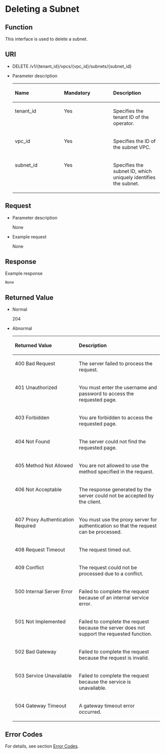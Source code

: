 # Deleting a Subnet<a name="EN-US_TOPIC_0020090594"></a>

## Function<a name="section36031167"></a>

This interface is used to delete a subnet.

## URI<a name="section55845053"></a>

-   DELETE /v1/\{tenant\_id\}/vpcs/\{vpc\_id\}/subnets/\{subnet\_id\}
-   Parameter description

    <a name="table23279683"></a><table><thead align="left"><tr id="row57883273"><th class="cellrowborder" valign="top" width="33.33333333333333%" id="mcps1.1.4.1.1"><p id="p58033516"><a name="p58033516"></a><a name="p58033516"></a>Name</p>
    </th>
    <th class="cellrowborder" valign="top" width="33.33333333333333%" id="mcps1.1.4.1.2"><p id="p3094327"><a name="p3094327"></a><a name="p3094327"></a>Mandatory</p>
    </th>
    <th class="cellrowborder" valign="top" width="33.33333333333333%" id="mcps1.1.4.1.3"><p id="p49313939"><a name="p49313939"></a><a name="p49313939"></a>Description</p>
    </th>
    </tr>
    </thead>
    <tbody><tr id="row35006119"><td class="cellrowborder" valign="top" width="33.33333333333333%" headers="mcps1.1.4.1.1 "><p id="p16923420"><a name="p16923420"></a><a name="p16923420"></a>tenant_id</p>
    </td>
    <td class="cellrowborder" valign="top" width="33.33333333333333%" headers="mcps1.1.4.1.2 "><p id="p28619802"><a name="p28619802"></a><a name="p28619802"></a>Yes</p>
    </td>
    <td class="cellrowborder" valign="top" width="33.33333333333333%" headers="mcps1.1.4.1.3 "><p id="p36502600"><a name="p36502600"></a><a name="p36502600"></a>Specifies the tenant ID of the operator.</p>
    </td>
    </tr>
    <tr id="row29689498122133"><td class="cellrowborder" valign="top" width="33.33333333333333%" headers="mcps1.1.4.1.1 "><p id="p37198247122136"><a name="p37198247122136"></a><a name="p37198247122136"></a>vpc_id</p>
    </td>
    <td class="cellrowborder" valign="top" width="33.33333333333333%" headers="mcps1.1.4.1.2 "><p id="p60268063122136"><a name="p60268063122136"></a><a name="p60268063122136"></a>Yes</p>
    </td>
    <td class="cellrowborder" valign="top" width="33.33333333333333%" headers="mcps1.1.4.1.3 "><p id="p49874919122136"><a name="p49874919122136"></a><a name="p49874919122136"></a>Specifies the ID of the subnet VPC.</p>
    </td>
    </tr>
    <tr id="row60087944"><td class="cellrowborder" valign="top" width="33.33333333333333%" headers="mcps1.1.4.1.1 "><p id="p35285314"><a name="p35285314"></a><a name="p35285314"></a>subnet_id</p>
    </td>
    <td class="cellrowborder" valign="top" width="33.33333333333333%" headers="mcps1.1.4.1.2 "><p id="p39538176"><a name="p39538176"></a><a name="p39538176"></a>Yes</p>
    </td>
    <td class="cellrowborder" valign="top" width="33.33333333333333%" headers="mcps1.1.4.1.3 "><p id="p48475691"><a name="p48475691"></a><a name="p48475691"></a>Specifies the subnet ID, which uniquely identifies the subnet.</p>
    </td>
    </tr>
    </tbody>
    </table>


## Request<a name="section32843429"></a>

-   Parameter description

    None

-   Example request

    None


## Response<a name="section27155410"></a>

Example response

```
None
```

## Returned Value<a name="section43072099"></a>

-   Normal

    204

-   Abnormal

    <a name="table5431697995418"></a><table><thead align="left"><tr id="row2941221595418"><th class="cellrowborder" valign="top" width="43.419999999999995%" id="mcps1.1.3.1.1"><p id="p3357920895418"><a name="p3357920895418"></a><a name="p3357920895418"></a>Returned Value</p>
    </th>
    <th class="cellrowborder" valign="top" width="56.58%" id="mcps1.1.3.1.2"><p id="p3556129395418"><a name="p3556129395418"></a><a name="p3556129395418"></a>Description</p>
    </th>
    </tr>
    </thead>
    <tbody><tr id="row6189246295418"><td class="cellrowborder" valign="top" width="43.419999999999995%" headers="mcps1.1.3.1.1 "><p id="p4723355795418"><a name="p4723355795418"></a><a name="p4723355795418"></a>400 Bad Request</p>
    </td>
    <td class="cellrowborder" valign="top" width="56.58%" headers="mcps1.1.3.1.2 "><p id="p71287195418"><a name="p71287195418"></a><a name="p71287195418"></a>The server failed to process the request.</p>
    </td>
    </tr>
    <tr id="row641584595418"><td class="cellrowborder" valign="top" width="43.419999999999995%" headers="mcps1.1.3.1.1 "><p id="p4992141395418"><a name="p4992141395418"></a><a name="p4992141395418"></a>401 Unauthorized</p>
    </td>
    <td class="cellrowborder" valign="top" width="56.58%" headers="mcps1.1.3.1.2 "><p id="p1710266295418"><a name="p1710266295418"></a><a name="p1710266295418"></a>You must enter the username and password to access the requested page.</p>
    </td>
    </tr>
    <tr id="row1970623495418"><td class="cellrowborder" valign="top" width="43.419999999999995%" headers="mcps1.1.3.1.1 "><p id="p5270113595418"><a name="p5270113595418"></a><a name="p5270113595418"></a>403 Forbidden</p>
    </td>
    <td class="cellrowborder" valign="top" width="56.58%" headers="mcps1.1.3.1.2 "><p id="p4093352895418"><a name="p4093352895418"></a><a name="p4093352895418"></a>You are forbidden to access the requested page.</p>
    </td>
    </tr>
    <tr id="row3285743695418"><td class="cellrowborder" valign="top" width="43.419999999999995%" headers="mcps1.1.3.1.1 "><p id="p4420663995418"><a name="p4420663995418"></a><a name="p4420663995418"></a>404 Not Found</p>
    </td>
    <td class="cellrowborder" valign="top" width="56.58%" headers="mcps1.1.3.1.2 "><p id="p2396797895418"><a name="p2396797895418"></a><a name="p2396797895418"></a>The server could not find the requested page.</p>
    </td>
    </tr>
    <tr id="row1438521495418"><td class="cellrowborder" valign="top" width="43.419999999999995%" headers="mcps1.1.3.1.1 "><p id="p2435172295418"><a name="p2435172295418"></a><a name="p2435172295418"></a>405 Method Not Allowed</p>
    </td>
    <td class="cellrowborder" valign="top" width="56.58%" headers="mcps1.1.3.1.2 "><p id="p2633243395418"><a name="p2633243395418"></a><a name="p2633243395418"></a>You are not allowed to use the method specified in the request.</p>
    </td>
    </tr>
    <tr id="row3566531195418"><td class="cellrowborder" valign="top" width="43.419999999999995%" headers="mcps1.1.3.1.1 "><p id="p320910195418"><a name="p320910195418"></a><a name="p320910195418"></a>406 Not Acceptable</p>
    </td>
    <td class="cellrowborder" valign="top" width="56.58%" headers="mcps1.1.3.1.2 "><p id="p5861060395418"><a name="p5861060395418"></a><a name="p5861060395418"></a>The response generated by the server could not be accepted by the client.</p>
    </td>
    </tr>
    <tr id="row5773337995418"><td class="cellrowborder" valign="top" width="43.419999999999995%" headers="mcps1.1.3.1.1 "><p id="p4589214195418"><a name="p4589214195418"></a><a name="p4589214195418"></a>407 Proxy Authentication Required</p>
    </td>
    <td class="cellrowborder" valign="top" width="56.58%" headers="mcps1.1.3.1.2 "><p id="p2627593195418"><a name="p2627593195418"></a><a name="p2627593195418"></a>You must use the proxy server for authentication so that the request can be processed.</p>
    </td>
    </tr>
    <tr id="row3515679195418"><td class="cellrowborder" valign="top" width="43.419999999999995%" headers="mcps1.1.3.1.1 "><p id="p2912784795418"><a name="p2912784795418"></a><a name="p2912784795418"></a>408 Request Timeout</p>
    </td>
    <td class="cellrowborder" valign="top" width="56.58%" headers="mcps1.1.3.1.2 "><p id="p1054542495418"><a name="p1054542495418"></a><a name="p1054542495418"></a>The request timed out.</p>
    </td>
    </tr>
    <tr id="row2779995395418"><td class="cellrowborder" valign="top" width="43.419999999999995%" headers="mcps1.1.3.1.1 "><p id="p3720368195418"><a name="p3720368195418"></a><a name="p3720368195418"></a>409 Conflict</p>
    </td>
    <td class="cellrowborder" valign="top" width="56.58%" headers="mcps1.1.3.1.2 "><p id="p6070815795418"><a name="p6070815795418"></a><a name="p6070815795418"></a>The request could not be processed due to a conflict.</p>
    </td>
    </tr>
    <tr id="row950250895418"><td class="cellrowborder" valign="top" width="43.419999999999995%" headers="mcps1.1.3.1.1 "><p id="p3150567095418"><a name="p3150567095418"></a><a name="p3150567095418"></a>500 Internal Server Error</p>
    </td>
    <td class="cellrowborder" valign="top" width="56.58%" headers="mcps1.1.3.1.2 "><p id="p182249795418"><a name="p182249795418"></a><a name="p182249795418"></a>Failed to complete the request because of an internal service error.</p>
    </td>
    </tr>
    <tr id="row1640247895418"><td class="cellrowborder" valign="top" width="43.419999999999995%" headers="mcps1.1.3.1.1 "><p id="p5353236595418"><a name="p5353236595418"></a><a name="p5353236595418"></a>501 Not Implemented</p>
    </td>
    <td class="cellrowborder" valign="top" width="56.58%" headers="mcps1.1.3.1.2 "><p id="p4115430495418"><a name="p4115430495418"></a><a name="p4115430495418"></a>Failed to complete the request because the server does not support the requested function.</p>
    </td>
    </tr>
    <tr id="row3484442195418"><td class="cellrowborder" valign="top" width="43.419999999999995%" headers="mcps1.1.3.1.1 "><p id="p382584295418"><a name="p382584295418"></a><a name="p382584295418"></a>502 Bad Gateway</p>
    </td>
    <td class="cellrowborder" valign="top" width="56.58%" headers="mcps1.1.3.1.2 "><p id="p4145776795418"><a name="p4145776795418"></a><a name="p4145776795418"></a>Failed to complete the request because the request is invalid.</p>
    </td>
    </tr>
    <tr id="row3757558995418"><td class="cellrowborder" valign="top" width="43.419999999999995%" headers="mcps1.1.3.1.1 "><p id="p2372383495418"><a name="p2372383495418"></a><a name="p2372383495418"></a>503 Service Unavailable</p>
    </td>
    <td class="cellrowborder" valign="top" width="56.58%" headers="mcps1.1.3.1.2 "><p id="p4258237995418"><a name="p4258237995418"></a><a name="p4258237995418"></a>Failed to complete the request because the service is unavailable.</p>
    </td>
    </tr>
    <tr id="row4769709895418"><td class="cellrowborder" valign="top" width="43.419999999999995%" headers="mcps1.1.3.1.1 "><p id="p3825976295418"><a name="p3825976295418"></a><a name="p3825976295418"></a>504 Gateway Timeout</p>
    </td>
    <td class="cellrowborder" valign="top" width="56.58%" headers="mcps1.1.3.1.2 "><p id="p1203300295418"><a name="p1203300295418"></a><a name="p1203300295418"></a>A gateway timeout error occurred.</p>
    </td>
    </tr>
    </tbody>
    </table>


## Error Codes<a name="section85821649202813"></a>

For details, see section  [Error Codes](error-codes-27.md).

